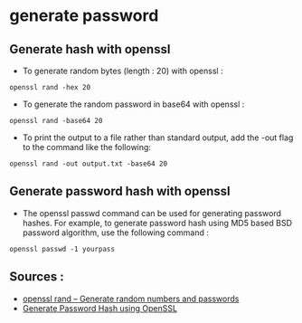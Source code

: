 # generate password 

## Generate hash with openssl 

- To generate random bytes (length : 20) with openssl :
```shell
openssl rand -hex 20
```

- To generate the random password in base64 with openssl :
```shell
openssl rand -base64 20
```

- To print the output to a file rather than standard output, add the -out flag to the command like the following:
```shell
openssl rand -out output.txt -base64 20
```


## Generate password hash with openssl 

- The openssl passwd command can be used for generating password hashes. For example, to generate password hash using MD5 based BSD password algorithm, use the following command :
```shell
openssl passwd -1 yourpass
```

## Sources : 

- [openssl rand – Generate random numbers and passwords](https://www.misterpki.com/openssl-rand/)
- [Generate Password Hash using OpenSSL](https://lindevs.com/generate-password-hash-using-openssl)